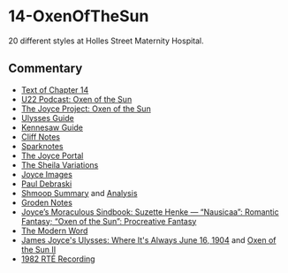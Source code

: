 # 14-OxenOfTheSun

20 different styles at Holles Street Maternity Hospital.

## Commentary

- [Text of Chapter 14](http://www.online-literature.com/james_joyce/ulysses/14/)
- [U22 Podcast: Oxen of the Sun](https://u22pod.com/episodes/episode-14-oxen-of-the-sun)
- [The Joyce Project: Oxen of the Sun](http://m.joyceproject.com/chapters/oxen.html)
- [Ulysses Guide](http://www.ulyssesguide.com/14-nausicaa)
- [Kennesaw Guide](http://web.archive.org/web/20120515105005/http://ksumail.kennesaw.edu:80/~mglosup/ulysses/nausicaa.htm)
- [Cliff Notes](http://www.cliffsnotes.com/literature/u/ulysses/summary-and-analysis/chapter-14)
- [Sparknotes](http://www.sparknotes.com/lit/ulysses/section14/)
- [The Joyce Portal](http://web.archive.org/web/20130409060521/http://www.robotwisdom.com/jaj/ulysses/index.html#oxen)
- [The Sheila Variations](http://www.sheilaomalley.com/?p=7607)
- [Joyce Images](http://www.joyceimages.com/chapter/14/)
- [Paul Debraski](https://ijustreadaboutthat.com/2010/08/09/james-joyce%e2%80%93week-4-ulysses-1922-2/)
- [Shmoop Summary](https://www.shmoop.com/study-guides/literature/ulysses-joyce/summary/episode-14-oxen-of-the-sun) and [Analysis](https://www.shmoop.com/study-guides/literature/ulysses-joyce/summary/oxen-of-the-sun-analysis)
- [Groden Notes](http://www.michaelgroden.com/notes/open14.html)
- [Joyce’s Moraculous Sindbook: Suzette Henke — “Nausicaa”: Romantic Fantasy; “Oxen of the Sun”: Procreative Fantasy](https://kb.osu.edu/bitstream/handle/1811/24647/JOYCES_MORACULOUS_SINDBOOK.pdf?sequence=1&isAllowed=y)
- [The Modern Word](http://web.archive.org/web/20150423131232/http://www.themodernword.com/joyce/)
- [James Joyce's Ulysses: Where It's Always June 16, 1904](http://loki.stockton.edu/~kinsellt/projects/ulysses/storyReader$57.html) and [Oxen of the Sun II](http://loki.stockton.edu/~kinsellt/projects/ulysses/storyReader$61.html)
- [1982 RTÉ Recording](https://archive.org/download/Ulysses-Audiobook-Merged/14__Oxen_Of_The_Sun.mp3)
